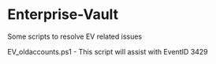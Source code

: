 # Enterprise-Vault
Some scripts to resolve EV related issues

EV_oldaccounts.ps1 - This script will assist with EventID 3429
